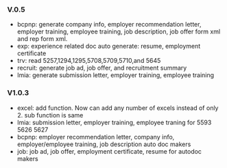 
### V.0.5
- bcpnp: generate company info, employer recommendation letter, employer training, employee training, job description, job offer form xml and rep form xml.
- exp: experience related doc auto generate: resume, employment certificate
- trv: read 5257,1294,1295,5708,5709,5710,and 5645
- recruit: generate job ad, job offer, and recruitment summary
- lmia: generate submission letter, employer training, employee training 
### V1.0.3 
- excel: add function. Now can add any number of excels instead of only 2. sub function is same 
- lmia: submission letter, employer training, employee traning for 5593 5626 5627 
- bcpnp: employer recommendation letter, company info, employer/employee training, job description auto doc makers
- job: job ad, job offer, employment certificate, resume for autodoc makers
